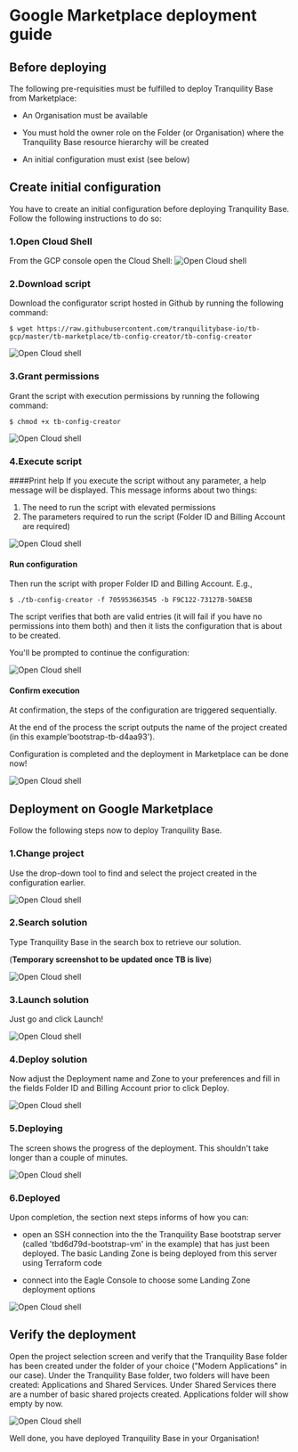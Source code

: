 # Google Marketplace deployment guide

## Before deploying
The following pre-requisities must be fulfilled to deploy Tranquility Base from Marketplace:
- An Organisation must be available

- You must hold the owner role on the Folder (or Organisation) where the Tranquility Base resource
 hierarchy will be created

- An initial configuration must exist (see below)

## Create initial configuration
You have to create an initial configuration before deploying Tranquility Base. 
Follow the following instructions to do so:

### 1.Open Cloud Shell 
From the GCP console open the Cloud Shell:
![Open Cloud shell](./img/open-cs.png)

### 2.Download script 
Download the configurator script hosted in Github by running the following command:
```
$ wget https://raw.githubusercontent.com/tranquilitybase-io/tb-gcp/master/tb-marketplace/tb-config-creator/tb-config-creator
```

![Open Cloud shell](./img/download.png)

### 3.Grant permissions
Grant the script with execution permissions by running the following command:
```
$ chmod +x tb-config-creator
```
![Open Cloud shell](./img/permissions.png)

### 4.Execute script
####Print help
If you execute the script without any parameter, a help message will be displayed. This message informs about two things:
1. The need to run the script with elevated permissions
2. The parameters required to run the script (Folder ID and Billing Account are required)


![Open Cloud shell](./img/help.png)

#### Run configuration
Then run the script with proper Folder ID and Billing Account. E.g.,
```
$ ./tb-config-creator -f 705953663545 -b F9C122-73127B-50AE5B
```
The script verifies that both are valid entries 
(it will fail if you have no permissions into them both) and then it lists the configuration that is about to be created.

You'll be prompted to continue the configuration:

![Open Cloud shell](./img/run.png)

#### Confirm execution 
At confirmation, the steps of the configuration are triggered sequentially. 

At the end of the process the script outputs the name of the project created (in this example'bootstrap-tb-d4aa93'). 

Configuration is completed and the deployment in Marketplace can be done now!

![Open Cloud shell](./img/result.png)
## Deployment on Google Marketplace
Follow the following steps now to deploy Tranquility Base.

### 1.Change project
Use the drop-down tool to find and select the project created in the configuration earlier.

![Open Cloud shell](./img/change-project.png)

### 2.Search solution
Type Tranquility Base in the search box to retrieve our solution. 

(**Temporary screenshot to be updated once TB is live**)

![Open Cloud shell](./img/search.png)

### 3.Launch solution
Just go and click Launch!

![Open Cloud shell](./img/launch.png)

### 4.Deploy solution
Now adjust the Deployment name and Zone to your preferences and fill in the fields Folder ID and Billing Account prior 
to click Deploy.

![Open Cloud shell](./img/deploy.png)

### 5.Deploying
The screen shows the progress of the deployment. This shouldn't take longer than a couple of minutes.

![Open Cloud shell](./img/deploying.png)

### 6.Deployed
Upon completion, the section next steps informs of how you can:
- open an SSH connection into the the Tranquility Base bootstrap server (called 'tbd6d79d-bootstrap-vm' in the example) 
that has just been deployed. The basic Landing Zone is being deployed from this server using Terraform code

- connect into the Eagle Console to choose some Landing Zone deployment options

![Open Cloud shell](./img/deployed.png)

## Verify the deployment
Open the project selection screen and verify that the Tranquility Base folder has been created under the folder of your 
choice ("Modern Applications" in our case). Under the Tranquility Base folder, two folders will have been created: Applications
 and Shared Services. Under Shared Services there are a number of basic shared projects created. Applications folder will
 show empty by now.

![Open Cloud shell](./img/landingzone.png)

Well done, you have deployed Tranquility Base in your Organisation!